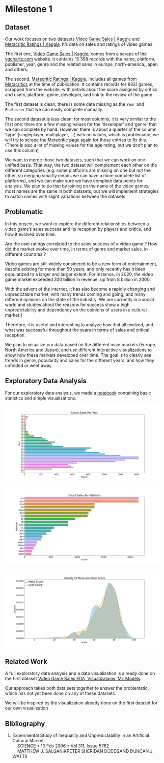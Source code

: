 # Milestone 1

## Dataset
Our work focuses on two datasets [Video Game Sales | Kaggle](https://www.kaggle.com/datasets/gregorut/videogamesales) and [Metacritic Ratings | Kaggle](https://www.kaggle.com/datasets/xcherry/games-of-all-time-from-metacritic). It’s data on sales and ratings of video games.

The first one, [Video Game Sales | Kaggle](https://www.kaggle.com/datasets/gregorut/videogamesales), comes from a scrape of the [vgchartz.com](https://vgchartz.com) website. It contains 16 598 records with the name, platform, publisher, year, genre and the related sales in europe, north-america, japan and others.

The second, [Metacritic Ratings | Kaggle](https://www.kaggle.com/datasets/xcherry/games-of-all-time-from-metacritic), includes all games from [Metacritics](https://www.metacritic.com/browse/games/score/metascore/all/all/filtered) at the time of publication. It contains records for 8831 games, scrapped from the website, with details about the score assigned by critics and users, platform, genre, developer, and link to the review of the game.

The first dataset is clean, there is some data missing as the `Year` and `Publisher` that we can easily complete manually.

The second dataset is less clean: for most columns, it is very similar to the first one: there are a few missing values for the ‘developer’ and ‘genre’ that we can complete by hand. However, there is about a quarter of the column ‘type’ (singleplayer, multiplayer, …) with no values, which is problematic; we will try to scrape the Metacritic page again for those entries to fix this. (There is also a lot of missing values for the age rating, but we don’t plan to use this column)

We want to merge those two datasets, such that we can work on one unified basis. That way, the two dataset will complement each other on the different categories (e.g. some platforms are missing on one but not the other, so merging smartly means we can have a more complete list of platforms), and we can make sure we have complete data points for analysis. We plan to do that by joining on the name of the video games; most names are the same in both datasets, but we will implement strategies to match names with slight variations between the datasets.

## Problematic
In this project, we want to explore the different relationships between a video game’s sales success and its reception by players and critics, and how it evolved over time.

Are the user ratings correlated to the sales success of a video game ? How did the market evolve over time, in terms of genre and market sales, in different countries ?

Video games are still widely considered to be a new form of entertainment, despite existing for more than 50 years, and only recently has it been popularized to a larger and larger extent. For instance, in 2020, the video game market exceeded 300 billion in revenue, up from 8 billion in 2000. 

With the advent of the internet, it has also become a rapidly changing and unpredictable market, with many trends coming and going, and many different opinions on the state of the industry. We are currently in a social world and studies about the reasons for success show a high unpredictability and dependency on the opinions of users in a cultural market.[1](#bibliography)

Therefore, it is useful and interesting to analyze how that all evolved, and what was successful throughout the years in terms of sales and critical reception.

We plan to visualize our data based on the different main markets (Europe, North America and Japan), and use different interactive visualizations to show how these markets developed over time. The goal is to clearly see trends in genre, popularity and sales for the different years, and how they unfolded or went away.

## Exploratory Data Analysis

For our exploratory data analysis, we made a [notebook](code/data_exploration.ipynb) containing basic statistics and simple visualizations.

![Top Count Per Year](img/Count_Sales_Per_Year.png)

![Top Count Per Platform](img/Count_Sales_Per_Platform.png)

![Density Of Meta And User Score](img/Density_Of_Meta_And_User_Score.png)

## Related Work
A full exploratory data analysis and a data visualization is already done on the first dataset [Video Game Sales EDA, Visualizations, ML Models](https://www.kaggle.com/code/vikasukani/video-game-sales-eda-visualizations-ml-models/notebook).

Our approach takes both data sets together to answer the problematic, which has not yet been done on any of these datasets.

We will be inspired by the visualization already done on the first dataset for our own visualization

## Bibliography
1. Experimental Study of Inequality and Unpredictability in an Artificial Cultural Market.
<br>&nbsp;&nbsp;&nbsp;
SCIENCE • 10 Feb 2006 • Vol 311, Issue 5762
<br>&nbsp;&nbsp;&nbsp;
MATTHEW J. SALGANIKPETER SHERIDAN DODDSAND DUNCAN J. WATTS
